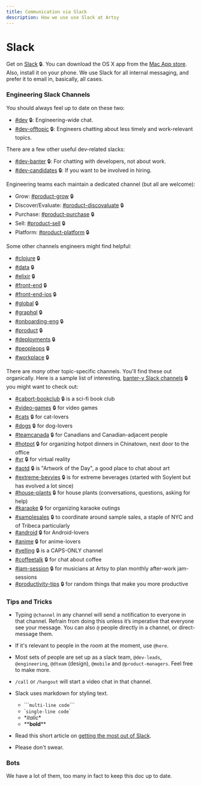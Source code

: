 ```yaml
---
title: Communication via Slack
description: How we use use Slack at Artsy
---
```


# Slack

Get on [Slack](https://artsy.slack.com) 🔒. You can download the OS X app from the
[Mac App store](https://itunes.apple.com/us/app/slack/id803453959?mt=12). Also, install it on your phone. We use
Slack for all internal messaging, and prefer it to email in, basically, all cases.

### Engineering Slack Channels

You should always feel up to date on these two:

- [#dev](https://artsy.slack.com/messages/dev) 🔒: Engineering-wide chat.
- [#dev-offtopic](https://artsy.slack.com/messages/dev-offtopic) 🔒: Engineers chatting about less timely and
  work-relevant topics.

There are a few other useful dev-related slacks:

- [#dev-banter](https://artsy.slack.com/messages/dev-banter) 🔒: For chatting with developers, not about work.
- [#dev-candidates](https://artsy.slack.com/messages/dev-candidates) 🔒: If you want to be involved in hiring.

Engineering teams each maintain a dedicated channel (but all are welcome):

- Grow: [#product-grow](https://artsy.slack.com/messages/product-grow) 🔒
- Discover/Evaluate: [#product-discovaluate](https://artsy.slack.com/messages/product-discovaluate) 🔒
- Purchase: [#product-purchase](https://artsy.slack.com/messages/product-purchase) 🔒
- Sell: [#product-sell](https://artsy.slack.com/messages/product-sell) 🔒
- Platform: [#product-platform](https://artsy.slack.com/messages/product-platform) 🔒

Some other channels engineers might find helpful:

- [#clojure](https://artsy.slack.com/messages/clojure) 🔒
- [#data](https://artsy.slack.com/messages/data) 🔒
- [#elixir](https://artsy.slack.com/messages/elixir) 🔒
- [#front-end](https://artsy.slack.com/messages/front-end) 🔒
- [#front-end-ios](https://artsy.slack.com/messages/front-end-ios) 🔒
- [#global](https://artsy.slack.com/messages/global) 🔒
- [#graphql](https://artsy.slack.com/messages/graphql) 🔒
- [#onboarding-eng](https://artsy.slack.com/messages/onboarding-eng) 🔒
- [#product](https://artsy.slack.com/messages/product) 🔒
- [#deployments](https://artsy.slack.com/messages/deployments) 🔒
- [#peopleops](https://artsy.slack.com/messages/peopleops) 🔒
- [#workplace](https://artsy.slack.com/messages/workplace) 🔒

There are _many_ other topic-specific channels. You'll find these out organically. Here is a sample list of
interesting, [banter-y Slack channels](https://artsy.slack.com/archives/C02531TUD/p1533749286000516) 🔒 you might want
to check out:

- [#cabort-bookclub](https://artsy.slack.com/messages/cabort-bookclub) 🔒 is a sci-fi book club
- [#video-games](https://artsy.slack.com/messages/video-games) 🔒 for video games
- [#cats](https://artsy.slack.com/messages/cats) 🔒 for cat-lovers
- [#dogs](https://artsy.slack.com/messages/dogs) 🔒 for dog-lovers
- [#teamcanada](https://artsy.slack.com/messages/teamcanada) 🔒 for Canadians and Canadian-adjacent people
- [#hotpot](https://artsy.slack.com/messages/hotpot) 🔒 for organizing hotpot dinners in Chinatown, next door to the
  office
- [#vr](https://artsy.slack.com/messages/vr) 🔒 for virtual reality
- [#aotd](https://artsy.slack.com/messages/aotd) 🔒 is "Artwork of the Day", a good place to chat about art
- [#extreme-bevvies](https://artsy.slack.com/messages/extreme-bevvies) 🔒 is for extreme beverages (started with
  Soylent but has evolved a lot since)
- [#house-plants](https://artsy.slack.com/messages/house-plants) 🔒 for house plants (conversations, questions, asking
  for help)
- [#karaoke](https://artsy.slack.com/messages/karaoke) 🔒 for organizing karaoke outings
- [#samplesales](https://artsy.slack.com/messages/sameplsales) 🔒 to coordinate around sample sales, a staple of NYC
  and of Tribeca particularly
- [#android](https://artsy.slack.com/messages/android) 🔒 for Android-lovers
- [#anime](https://artsy.slack.com/messages/anime) 🔒 for anime-lovers
- [#yelling](https://artsy.slack.com/messages/yelling) 🔒 is a CAPS-ONLY channel
- [#coffeetalk](https://artsy.slack.com/messages/coffeetalk) 🔒 for chat about coffee
- [#jam-session](https://artsy.slack.com/messages/jam-session) 🔒 for musicians at Artsy to plan monthly after-work
  jam-sessions
- [#productivity-tips](https://artsy.slack.com/messages/productivity-tips) 🔒 for random things that make you more productive

### Tips and Tricks

- Typing `@channel` in any channel will send a notification to everyone in that channel. Refrain from doing this
  unless it’s imperative that everyone see your message. You can also `@` people directly in a channel, or
  direct-message them.

- If it's relevant to people in the room at the moment, use `@here`.

- Most sets of people are set up as a slack team, `@dev-leads`, `@engineering`, `@dteam` (design), `@mobile` and
  `@product-managers`. Feel free to make more.

- `/call` or `/hangout` will start a video chat in that channel.

- Slack uses markdown for styling text.

  - \`\`\``multi-line code`\`\`\`
  - \``single-line code`\`
  - \*_italic_\*
  - \*\***bold**\*\*

- Read this short article on
  [getting the most out of Slack](https://slackhq.com/11-useful-tips-for-getting-the-most-of-slack).

- Please don't swear.

### Bots

We have a lot of them, too many in fact to keep this doc up to date.
